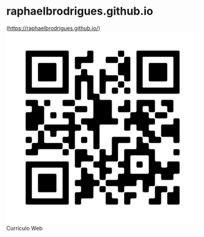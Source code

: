# raphaelbrodrigues.github.io

(https://raphaelbrodrigues.github.io/)
<img src='images/QR.png'/>
Currículo Web 

